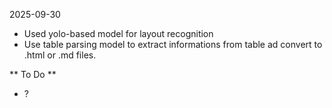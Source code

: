 2025-09-30
- Used yolo-based model for layout recognition
- Use table parsing model to extract informations from table ad convert to .html or .md files.

** To Do **
- ?